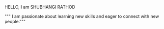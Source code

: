 HELLO,   I am SHUBHANGI RATHOD


""" I am passionate about learning new skills and eager to connect with new people."""


